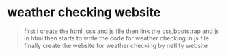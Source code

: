 # weather checking website
>first i create the html ,css and js file 
>then link the css,bootstrap and js in html
>then starts to write the code for weather checking in js file 
>finally create the website for weather checking by netlify website